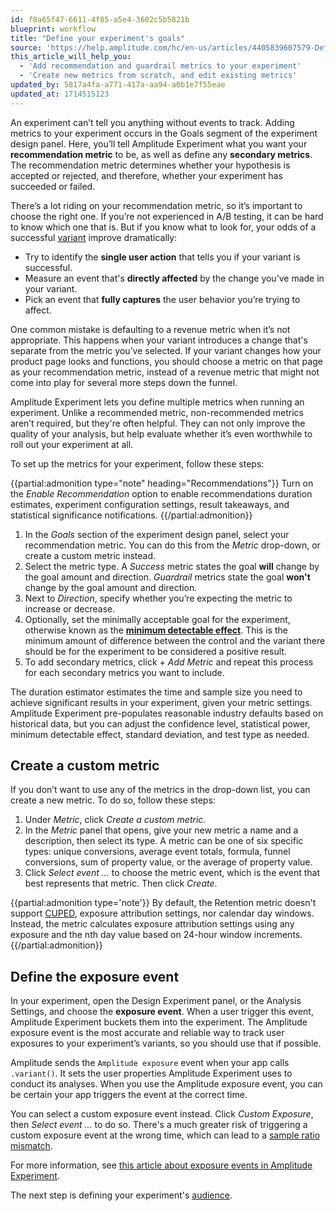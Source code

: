 ```yaml
---
id: f8a65f47-6611-4f85-a5e4-3602c5b5821b
blueprint: workflow
title: "Define your experiment's goals"
source: 'https://help.amplitude.com/hc/en-us/articles/4405839607579-Define-your-experiment-s-goals'
this_article_will_help_you:
  - 'Add recommendation and guardrail metrics to your experiment'
  - 'Create new metrics from scratch, and edit existing metrics'
updated_by: 5817a4fa-a771-417a-aa94-a0b1e7f55eae
updated_at: 1714515123
---
```

An experiment can’t tell you anything without events to track. Adding metrics to your experiment occurs in the Goals segment of the experiment design panel. Here, you’ll tell Amplitude Experiment what you want your **recommendation metric** to be, as well as define any **secondary metrics**. The recommendation metric determines whether your hypothesis is accepted or rejected, and therefore, whether your experiment has succeeded or failed.

There’s a lot riding on your recommendation metric, so it’s important to choose the right one. If you’re not experienced in A/B testing, it can be hard to know which one that is. But if you know what to look for, your odds of a successful [variant](/docs/experiment/workflow/add-variants) improve dramatically:

* Try to identify the **single user action** that tells you if your variant is successful.
* Measure an event that's **directly affected** by the change you’ve made in your variant.
* Pick an event that **fully captures** the user behavior you’re trying to affect.

One common mistake is defaulting to a revenue metric when it’s not appropriate. This happens when your variant introduces a change that's separate from the metric you’ve selected. If your variant changes how your product page looks and functions, you should choose a metric on that page as your recommendation metric, instead of a revenue metric that might not come into play for several more steps down the funnel. 

Amplitude Experiment lets you define multiple metrics when running an experiment. Unlike a recommended metric, non-recommended metrics aren’t required, but they're often helpful. They can not only improve the quality of your analysis, but help evaluate whether it’s even worthwhile to roll out your experiment at all.

To set up the metrics for your experiment, follow these steps:

{{partial:admonition type="note" heading="Recommendations"}}
Turn on the *Enable Recommendation* option to enable recommendations duration estimates, experiment configuration settings, result takeaways, and statistical significance notifications.
{{/partial:admonition}}

1. In the *Goals* section of the experiment design panel, select your recommendation metric. You can do this from the *Metric* drop-down, or create a custom metric instead.
2. Select the metric type. A *Success* metric states the goal **will** change by the goal amount and direction. *Guardrail* metrics state the goal **won't** change by the goal amount and direction.
3. Next to *Direction*, specify whether you’re expecting the metric to increase or decrease.
4. Optionally, set the minimally acceptable goal for the experiment, otherwise known as the **[minimum detectable effect](/docs/experiment/experiment-theory/experiment-set-mde)**. This is the minimum amount of difference between the control and the variant there should be for the experiment to be considered a positive result.
5. To add secondary metrics, click *+ Add Metric* and repeat this process for each secondary metrics you want to include.

The duration estimator estimates the time and sample size you need to achieve significant results in your experiment, given your metric settings. Amplitude Experiment pre-populates reasonable industry defaults based on historical data, but you can adjust the confidence level, statistical power, minimum detectable effect, standard deviation, and test type as needed.

## Create a custom metric

If you don’t want to use any of the metrics in the drop-down list, you can create a new metric. To do so, follow these steps:

1. Under *Metric*, click *Create a custom metric*.
2. In the *Metric* panel that opens, give your new metric a name and a description, then select its type. A metric can be one of six specific types: unique conversions, average event totals, formula, funnel conversions, sum of property value, or the average of property value.
3. Click *Select event …* to choose the metric event, which is the event that best represents that metric. Then click *Create*.

{{partial:admonition type='note'}}
By default, the Retention metric doesn't support [CUPED](/docs/experiment/workflow/finalize-statistical-preferences), exposure attribution settings, nor calendar day windows. Instead, the metric calculates exposure attribution settings using any exposure and the nth day value based on 24-hour window increments.
{{/partial:admonition}}

## Define the exposure event

In your experiment, open the Design Experiment panel, or the Analysis Settings, and choose the **exposure event**. When a user trigger this event, Amplitude Experiment buckets them into the experiment. The Amplitude exposure event is the most accurate and reliable way to track user exposures to your experiment’s variants, so you should use that if possible.

Amplitude sends the `Amplitude exposure` event when your app calls `.variant()`. It sets the user properties Amplitude Experiment uses to conduct its analyses. When you use the Amplitude exposure event, you can be certain your app triggers the event at the correct time.

You can select a custom exposure event instead. Click *Custom Exposure*, then *Select event …* to do so. There's a much greater risk of triggering a custom exposure event at the wrong time, which can lead to a [sample ratio mismatch](/docs/experiment/troubleshooting/sample-ratio-mismatch).

For more information, see [this article about exposure events in Amplitude Experiment](https://www.docs.developers.amplitude.com/experiment/general/exposure-tracking/).

The next step is defining your experiment's [audience](/docs/experiment/workflow/define-audience).

